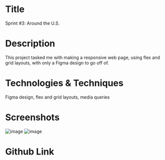 # Title

Sprint #3: Around the U.S.

# Description

This project tasked me with making a responsive web page, using flex and grid layouts, with only a Figma design to go off of.

# Technologies & Techniques

Figma design, flex and grid layouts, media queries

# Screenshots
![image](https://github.com/Chitt13/se_project_aroundtheus/assets/166587901/40c9358b-3bb8-4fcb-bc21-016d0ce78990)
![image](https://github.com/Chitt13/se_project_aroundtheus/assets/166587901/22185b9a-9401-42f7-a52f-adcbb84e572d)


# Github Link
